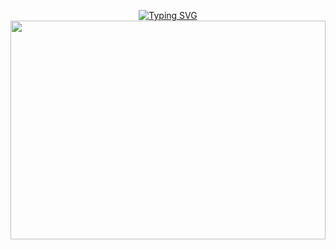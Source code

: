 <p align="center">
<a href="https://git.io/typing-svg"><img src="https://readme-typing-svg.demolab.com?font=EB+Garamond&weight=800&size=28&duration=4000&pause=1000&random=false&width=435&lines=WELCOME+TO+CHALAH_MD_V6;MULTI-DEVICE+WHATSAPP+BOT;DEVELOPED+BY;WHITE+CHALAH+MODZ." alt="Typing SVG" /></a>




<img src="https://files.catbox.moe/3vo9e6.jpg" height="350" width="100%">



